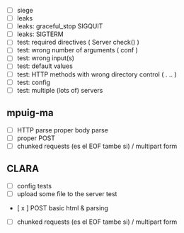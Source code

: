 - [ ] siege
- [ ] leaks
- [ ] leaks: graceful\_stop SIGQUIT
- [ ] leaks: SIGTERM
- [ ] test: required directives ( Server check() )
- [ ] test: wrong number of arguments ( conf )
- [ ] test: wrong input(s)
- [ ] test: default values
- [ ] test: HTTP methods with wrong directory control ( . .. )
- [ ] test: config
- [ ] test: multiple (lots of) servers

## mpuig-ma
- [ ] HTTP parse proper body parse
- [ ] proper POST
- [ ] chunked requests (es el EOF tambe si) / multipart form 

## CLARA
- [  ] config tests
- [  ] upload some file to the server test
- [ x ] POST basic html & parsing
- [ ] chunked requests (es el EOF tambe si) / multipart form 
